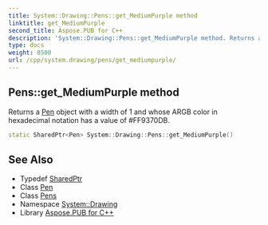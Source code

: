 ```yaml
---
title: System::Drawing::Pens::get_MediumPurple method
linktitle: get_MediumPurple
second_title: Aspose.PUB for C++
description: 'System::Drawing::Pens::get_MediumPurple method. Returns a Pen object with a width of 1 and whose ARGB color in hexadecimal notation has a value of #FF9370DB in C++.'
type: docs
weight: 8500
url: /cpp/system.drawing/pens/get_mediumpurple/
---
```

## Pens::get_MediumPurple method


Returns a [Pen](../../pen/) object with a width of 1 and whose ARGB color in hexadecimal notation has a value of #FF9370DB.

```cpp
static SharedPtr<Pen> System::Drawing::Pens::get_MediumPurple()
```

## See Also

* Typedef [SharedPtr](../../../system/sharedptr/)
* Class [Pen](../../pen/)
* Class [Pens](../)
* Namespace [System::Drawing](../../)
* Library [Aspose.PUB for C++](../../../)
